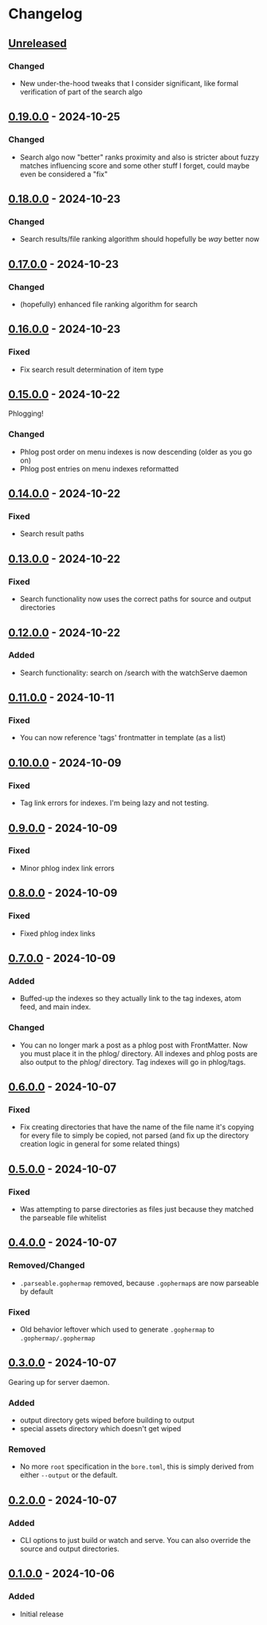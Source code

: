 # Changelog

## [Unreleased]

### Changed

* New under-the-hood tweaks that I consider significant, like formal verification of part
  of the search algo

## [0.19.0.0] - 2024-10-25

### Changed

* Search algo now "better" ranks proximity and also is stricter about fuzzy matches
  influencing score and some other stuff I forget, could maybe even be considered a
  "fix"

## [0.18.0.0] - 2024-10-23

### Changed

* Search results/file ranking algorithm should hopefully be *way* better now

## [0.17.0.0] - 2024-10-23

### Changed

* (hopefully) enhanced file ranking algorithm for search

## [0.16.0.0] - 2024-10-23

### Fixed

* Fix search result determination of item type

## [0.15.0.0] - 2024-10-22

Phlogging!

### Changed

* Phlog post order on menu indexes is now descending (older as you go on)
* Phlog post entries on menu indexes reformatted

## [0.14.0.0] - 2024-10-22

### Fixed

* Search result paths

## [0.13.0.0] - 2024-10-22

### Fixed

* Search functionality now uses the correct paths for source and output directories

## [0.12.0.0] - 2024-10-22

### Added

* Search functionality: search on /search with the watchServe daemon

## [0.11.0.0] - 2024-10-11

### Fixed

* You can now reference 'tags' frontmatter in template (as a list)

## [0.10.0.0] - 2024-10-09

### Fixed

* Tag link errors for indexes. I'm being lazy and not testing.

## [0.9.0.0] - 2024-10-09

### Fixed

* Minor phlog index link errors

## [0.8.0.0] - 2024-10-09

### Fixed

* Fixed phlog index links

## [0.7.0.0] - 2024-10-09

### Added

* Buffed-up the indexes so they actually link to the tag indexes, atom feed, and main index.

### Changed

* You can no longer mark a post as a phlog post with FrontMatter. Now you must place it in
  the phlog/ directory. All indexes and phlog posts are also output to the phlog/ directory.
  Tag indexes will go in phlog/tags.

## [0.6.0.0] - 2024-10-07

### Fixed

* Fix creating directories that have the name of the file name it's copying for every file
  to simply be copied, not parsed (and fix up the directory creation logic in general for
  some related things)

## [0.5.0.0] - 2024-10-07

### Fixed

* Was attempting to parse directories as files just because they matched the parseable file whitelist

## [0.4.0.0] - 2024-10-07

### Removed/Changed

* `.parseable.gophermap` removed, because `.gophermap`s are now parseable by default

### Fixed

* Old behavior leftover which used to generate `.gophermap` to `.gophermap/.gophermap`

## [0.3.0.0] - 2024-10-07

Gearing up for server daemon.

### Added

* output directory gets wiped before building to output
* special assets directory which doesn't get wiped

### Removed

* No more `root` specification in the `bore.toml`, this is
  simply derived from either `--output` or the default.

## [0.2.0.0] - 2024-10-07

### Added

* CLI options to just build or watch and serve. You can also override the source and
  output directories.

## [0.1.0.0] - 2024-10-06

### Added

* Initial release

[unreleased]: https://github.com/someodd/bore/compare/v0.19.0.0...HEAD
[0.19.0.0]: https://github.com/someodd/bore/compare/v0.18.0.0...v0.19.0.0
[0.18.0.0]: https://github.com/someodd/bore/compare/v0.17.0.0...v0.18.0.0
[0.17.0.0]: https://github.com/someodd/bore/compare/v0.16.0.0...v0.17.0.0
[0.16.0.0]: https://github.com/someodd/bore/compare/v0.15.0.0...v0.16.0.0
[0.15.0.0]: https://github.com/someodd/bore/compare/v0.14.0.0...v0.15.0.0
[0.14.0.0]: https://github.com/someodd/bore/compare/v0.13.0.0...v0.14.0.0
[0.13.0.0]: https://github.com/someodd/bore/compare/v0.12.0.0...v0.13.0.0
[0.12.0.0]: https://github.com/someodd/bore/compare/v0.11.0.0...v0.12.0.0
[0.11.0.0]: https://github.com/someodd/bore/compare/v0.10.0.0...v0.11.0.0
[0.10.0.0]: https://github.com/someodd/bore/compare/v0.9.0.0...v0.10.0.0
[0.9.0.0]: https://github.com/someodd/bore/compare/v0.8.0.0...v0.9.0.0
[0.8.0.0]: https://github.com/someodd/bore/compare/v0.7.0.0...v0.8.0.0
[0.7.0.0]: https://github.com/someodd/bore/compare/v0.6.0.0...v0.7.0.0
[0.6.0.0]: https://github.com/someodd/bore/compare/v0.5.0.0...v0.6.0.0
[0.5.0.0]: https://github.com/someodd/bore/compare/v0.4.0.0...v0.5.0.0
[0.4.0.0]: https://github.com/someodd/bore/compare/v0.3.0.1...v0.4.0.0
[0.3.0.0]: https://github.com/someodd/bore/compare/v0.2.0.0...v0.3.0.0
[0.2.0.0]: https://github.com/someodd/bore/compare/v0.1.0.0...v0.2.0.0
[0.1.0.0]: https://github.com/someodd/bore/releases/tag/v0.1.0.0
